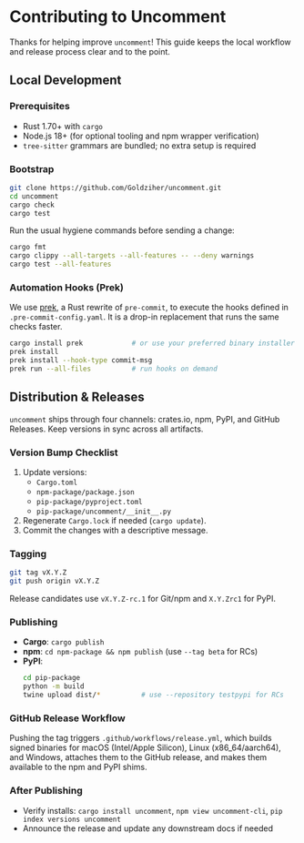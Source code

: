 # Contributing to Uncomment

Thanks for helping improve `uncomment`! This guide keeps the local workflow and release process clear and to the point.

## Local Development

### Prerequisites

- Rust 1.70+ with `cargo`
- Node.js 18+ (for optional tooling and npm wrapper verification)
- `tree-sitter` grammars are bundled; no extra setup is required

### Bootstrap

```bash
git clone https://github.com/Goldziher/uncomment.git
cd uncomment
cargo check
cargo test
```

Run the usual hygiene commands before sending a change:

```bash
cargo fmt
cargo clippy --all-targets --all-features -- --deny warnings
cargo test --all-features
```

### Automation Hooks (Prek)

We use [prek](https://github.com/nikitonsky/prek), a Rust rewrite of `pre-commit`, to execute the hooks defined in `.pre-commit-config.yaml`. It is a drop-in replacement that runs the same checks faster.

```bash
cargo install prek            # or use your preferred binary installer
prek install
prek install --hook-type commit-msg
prek run --all-files          # run hooks on demand
```

## Distribution & Releases

`uncomment` ships through four channels: crates.io, npm, PyPI, and GitHub Releases. Keep versions in sync across all artifacts.

### Version Bump Checklist

1. Update versions:
   - `Cargo.toml`
   - `npm-package/package.json`
   - `pip-package/pyproject.toml`
   - `pip-package/uncomment/__init__.py`
2. Regenerate `Cargo.lock` if needed (`cargo update`).
3. Commit the changes with a descriptive message.

### Tagging

```bash
git tag vX.Y.Z
git push origin vX.Y.Z
```

Release candidates use `vX.Y.Z-rc.1` for Git/npm and `X.Y.Zrc1` for PyPI.

### Publishing

- **Cargo**: `cargo publish`
- **npm**: `cd npm-package && npm publish` (use `--tag beta` for RCs)
- **PyPI**:
  ```bash
  cd pip-package
  python -m build
  twine upload dist/*          # use --repository testpypi for RCs
  ```

### GitHub Release Workflow

Pushing the tag triggers `.github/workflows/release.yml`, which builds signed binaries for macOS (Intel/Apple Silicon), Linux (x86_64/aarch64), and Windows, attaches them to the GitHub release, and makes them available to the npm and PyPI shims.

### After Publishing

- Verify installs: `cargo install uncomment`, `npm view uncomment-cli`, `pip index versions uncomment`
- Announce the release and update any downstream docs if needed
